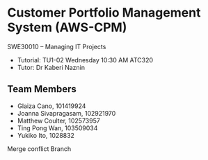 # Customer Portfolio Management System (AWS-CPM)
SWE30010 – Managing IT Projects
- Tutorial: TU1-02 Wednesday 10:30 AM ATC320
- Tutor: Dr Kaberi Naznin

## Team Members

- Glaiza Cano, 101419924
- Joanna Sivapragasam, 102921970
- Matthew Coulter, 102573957
- Ting Pong Wan, 103509034
- Yukiko Ito, 1028832

Merge conflict Branch